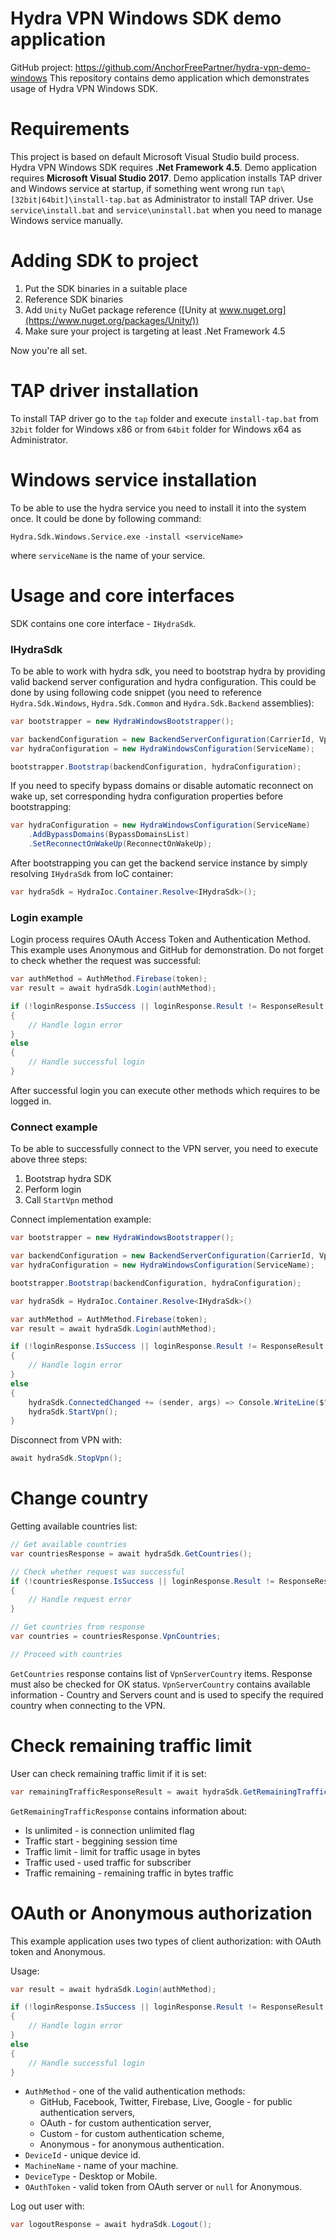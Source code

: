 # Hydra VPN Windows SDK demo application #

GitHub project: https://github.com/AnchorFreePartner/hydra-vpn-demo-windows
This repository contains demo application which demonstrates usage of Hydra VPN Windows SDK.

# Requirements #

This project is based on default Microsoft Visual Studio build process.
Hydra VPN Windows SDK requires **.Net Framework 4.5**. Demo application requires **Microsoft Visual Studio 2017**.
Demo application installs TAP driver and Windows service at startup, if something went wrong run `tap\[32bit|64bit]\install-tap.bat` as Administrator to install TAP driver. Use `service\install.bat` and `service\uninstall.bat` when you need to manage Windows service manually.

# Adding SDK to project #

1. Put the SDK binaries in a suitable place
2. Reference SDK binaries
3. Add `Unity` NuGet package reference ([Unity at www.nuget.org](https://www.nuget.org/packages/Unity/))
4. Make sure your project is targeting at least .Net Framework 4.5 

Now you're all set.

# TAP driver installation #  

To install TAP driver go to the `tap` folder and execute `install-tap.bat`  from `32bit` folder for Windows x86 or from `64bit` folder for Windows x64 as Administrator.
  
# Windows service installation #

To be able to use the hydra service you need to install it into the system once. It could be done by following command:

```
Hydra.Sdk.Windows.Service.exe -install <serviceName>
``` 

where `serviceName` is the name of your service.

# Usage and core interfaces #

SDK contains one core interface - `IHydraSdk`.

### IHydraSdk ###

To be able to work with hydra sdk, you need to bootstrap hydra by providing valid backend server configuration and hydra configuration. This could be done by using following code snippet (you need to reference `Hydra.Sdk.Windows`, `Hydra.Sdk.Common` and `Hydra.Sdk.Backend` assemblies):

```C#
var bootstrapper = new HydraWindowsBootstrapper();

var backendConfiguration = new BackendServerConfiguration(CarrierId, VpnServerUrl, DeviceId);
var hydraConfiguration = new HydraWindowsConfiguration(ServiceName);

bootstrapper.Bootstrap(backendConfiguration, hydraConfiguration);
``` 

If you need to specify bypass domains or disable automatic reconnect on wake up, set corresponding hydra configuration properties before bootstrapping:

```C#
var hydraConfiguration = new HydraWindowsConfiguration(ServiceName)
    .AddBypassDomains(BypassDomainsList)
    .SetReconnectOnWakeUp(ReconnectOnWakeUp);
```

After bootstrapping you can get the backend service instance by simply resolving `IHydraSdk` from IoC container:

```C#
var hydraSdk = HydraIoc.Container.Resolve<IHydraSdk>();
```

### Login example ###

Login process requires OAuth Access Token and Authentication Method. This example uses Anonymous and GitHub for demonstration. Do not forget to check whether the request was successful:

```C#
var authMethod = AuthMethod.Firebase(token);
var result = await hydraSdk.Login(authMethod);

if (!loginResponse.IsSuccess || loginResponse.Result != ResponseResult.Ok)
{
    // Handle login error
}
else
{
    // Handle successful login 
}
```

After successful login you can execute other methods which requires to be logged in. 

### Connect example ###

To be able to successfully connect to the VPN server, you need to execute above three steps:
1. Bootstrap hydra SDK
2. Perform login
3. Call `StartVpn` method

Connect implementation example:

```C#
var bootstrapper = new HydraWindowsBootstrapper();

var backendConfiguration = new BackendServerConfiguration(CarrierId, VpnServerUrl, DeviceId);
var hydraConfiguration = new HydraWindowsConfiguration(ServiceName);

bootstrapper.Bootstrap(backendConfiguration, hydraConfiguration);

var hydraSdk = HydraIoc.Container.Resolve<IHydraSdk>()

var authMethod = AuthMethod.Firebase(token);
var result = await hydraSdk.Login(authMethod);

if (!loginResponse.IsSuccess || loginResponse.Result != ResponseResult.Ok)
{
    // Handle login error
}
else
{
    hydraSdk.ConnectedChanged += (sender, args) => Console.WriteLine($"Connected: {args.Connected}");
    hydraSdk.StartVpn();
}
```

Disconnect from VPN with:

```C#
await hydraSdk.StopVpn();
``` 

# Change country #

Getting available countries list:

```C#
// Get available countries
var countriesResponse = await hydraSdk.GetCountries();

// Check whether request was successful
if (!countriesResponse.IsSuccess || loginResponse.Result != ResponseResult.Ok)
{
    // Handle request error
}

// Get countries from response
var countries = countriesResponse.VpnCountries;

// Proceed with countries
```

`GetCountries` response contains list of `VpnServerCountry` items. Response must also be checked for OK status. `VpnServerCountry` contains available information - Country and Servers count and is used to specify the required country when connecting to the VPN.

# Check remaining traffic limit #

User can check remaining traffic limit if it is set:

```C#
var remainingTrafficResponseResult = await hydraSdk.GetRemainingTraffic();
```

`GetRemainingTrafficResponse` contains information about:

* Is unlimited - is connection unlimited flag
* Traffic start - beggining session time
* Traffic limit - limit for traffic usage in bytes
* Traffic used - used traffic for subscriber
* Traffic remaining - remaining traffic in bytes traffic

# OAuth or Anonymous authorization #

This example application uses two types of client authorization: with OAuth token and
Anonymous.

Usage:

```C#
var result = await hydraSdk.Login(authMethod);

if (!loginResponse.IsSuccess || loginResponse.Result != ResponseResult.Ok)
{
    // Handle login error
}
else
{
    // Handle successful login 
}
```

- `AuthMethod` - one of the valid authentication methods:
  * GitHub, Facebook, Twitter, Firebase, Live, Google - for public authentication servers,
  * OAuth - for custom authentication server,
  * Custom - for custom authentication scheme,
  * Anonymous - for anonymous authentication.
- `DeviceId` - unique device id.
- `MachineName` - name of your machine.
- `DeviceType` - Desktop or Mobile.
- `OAuthToken` - valid token from OAuth server or `null` for Anonymous.

Log out user with:

```C#
var logoutResponse = await hydraSdk.Logout();
```
